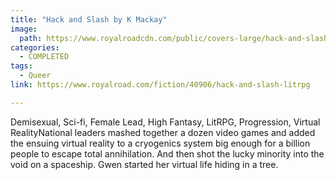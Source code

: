 ```yaml
---
title: "Hack and Slash by K Mackay"
image:
  path: https://www.royalroadcdn.com/public/covers-large/hack-and-slash-litrpg-aada7etg8.jpg
categories:
  - COMPLETED
tags:
  - Queer
link: https://www.royalroad.com/fiction/40906/hack-and-slash-litrpg

---
```

Demisexual, Sci-fi, Female Lead, High Fantasy, LitRPG, Progression, Virtual RealityNational leaders mashed together a dozen video games and added the ensuing virtual reality to a cryogenics system big enough for a billion people to escape total annihilation. And then shot the lucky minority into the void on a spaceship. Gwen started her virtual life hiding in a tree.

